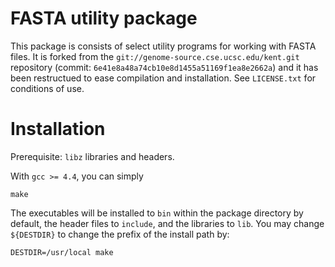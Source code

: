 # FASTA utility package

This package is consists of select utility programs for working with FASTA
files.  It is forked from the `git://genome-source.cse.ucsc.edu/kent.git`
repository (commit: `6e41e8a48a74cb10e8d1455a51169f1ea8e2662a`) and it has been
restructued to ease compilation and installation. See `LICENSE.txt` for
conditions of use.


# Installation

Prerequisite: `libz` libraries and headers.

With `gcc >= 4.4`, you can simply

    make

The executables will be installed to `bin` within the package directory by
default, the header files to `include`, and the libraries to `lib`. You may
change `${DESTDIR}` to change the prefix of the install path by:

    DESTDIR=/usr/local make

